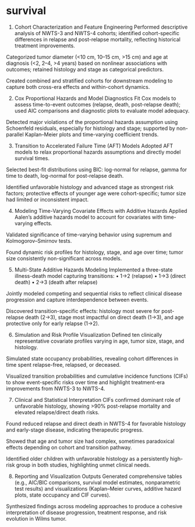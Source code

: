 # survival

1. Cohort Characterization and Feature Engineering
Performed descriptive analysis of NWTS-3 and NWTS-4 cohorts; identified cohort-specific differences in relapse and post-relapse mortality, reflecting historical treatment improvements.

Categorized tumor diameter (<10 cm, 10–15 cm, >15 cm) and age at diagnosis (<2, 2–4, >4 years) based on nonlinear associations with outcomes; retained histology and stage as categorical predictors.

Created combined and stratified cohorts for downstream modeling to capture both cross-era effects and within-cohort dynamics.

2. Cox Proportional Hazards and Model Diagnostics
Fit Cox models to assess time-to-event outcomes (relapse, death, post-relapse death); used AIC comparisons and diagnostic plots to evaluate model adequacy.

Detected major violations of the proportional hazards assumption using Schoenfeld residuals, especially for histology and stage; supported by non-parallel Kaplan–Meier plots and time-varying coefficient trends.

3. Transition to Accelerated Failure Time (AFT) Models
Adopted AFT models to relax proportional hazards assumptions and directly model survival times.

Selected best-fit distributions using BIC: log-normal for relapse, gamma for time to death, log-normal for post-relapse death.

Identified unfavorable histology and advanced stage as strongest risk factors; protective effects of younger age were cohort-specific; tumor size had limited or inconsistent impact.

4. Modeling Time-Varying Covariate Effects with Additive Hazards
Applied Aalen’s additive hazards model to account for covariates with time-varying effects.

Validated significance of time-varying behavior using supremum and Kolmogorov–Smirnov tests.

Found dynamic risk profiles for histology, stage, and age over time; tumor size consistently non-significant across models.

5. Multi-State Additive Hazards Modeling
Implemented a three-state illness-death model capturing transitions:
• 1→2 (relapse)
• 1→3 (direct death)
• 2→3 (death after relapse)

Jointly modeled competing and sequential risks to reflect clinical disease progression and capture interdependence between events.

Discovered transition-specific effects: histology most severe for post-relapse death (2→3), stage most impactful on direct death (1→3), and age protective only for early relapse (1→2).

6. Simulation and Risk Profile Visualization
Defined ten clinically representative covariate profiles varying in age, tumor size, stage, and histology.

Simulated state occupancy probabilities, revealing cohort differences in time spent relapse-free, relapsed, or deceased.

Visualized transition probabilities and cumulative incidence functions (CIFs) to show event-specific risks over time and highlight treatment-era improvements from NWTS-3 to NWTS-4.

7. Clinical and Statistical Interpretation
CIFs confirmed dominant role of unfavorable histology, showing >90% post-relapse mortality and elevated relapse/direct death risks.

Found reduced relapse and direct death in NWTS-4 for favorable histology and early-stage disease, indicating therapeutic progress.

Showed that age and tumor size had complex, sometimes paradoxical effects depending on cohort and transition pathway.

Identified older children with unfavorable histology as a persistently high-risk group in both studies, highlighting unmet clinical needs.

8. Reporting and Visualization Outputs
Generated comprehensive tables (e.g., AIC/BIC comparisons, survival model estimates, nonparametric test results) and visualizations (Kaplan–Meier curves, additive hazard plots, state occupancy and CIF curves).

Synthesized findings across modeling approaches to produce a cohesive interpretation of disease progression, treatment response, and risk evolution in Wilms tumor.
